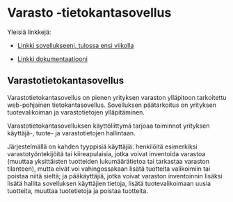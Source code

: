 ﻿
# Varasto -tietokantasovellus


Yleisiä linkkejä:


* [Linkki sovellukseeni, tulossa ensi viikolla](https://www.cs.helsinki.fi)

* [Linkki dokumentaatiooni](https://github.com/rotsten/Varasto/blob/master/doc/dokumentaatio.pdf)


## Varastotietokantasovellus

Varastotietokantasovellus on pienen yrityksen varaston ylläpitoon tarkoitettu web-pohjainen tietokantasovellus. Sovelluksen päätarkoitus on yrityksen tuotevalikoiman ja varastotietojen ylläpitäminen. 

Varastotietokantasovelluksen käyttöliittymä tarjoaa toiminnot yrityksen käyttäjä-, tuote- ja varastotietojen hallintaan. 

Järjestelmällä on kahden tyyppisiä käyttäjiä: henkilöitä esimerkiksi varastotyöntekijöitä tai kiireapulaisia, jotka voivat inventoida varastoa (muuttaa yksittäisten tuotteiden lukumäärätietoa tai tarkastaa varaston tilanteen), mutta eivät voi vahingossakaan lisätä tuotteita valikoimiin tai poistaa niitä sieltä; ja pääkäyttäjiä, jotka voivat varaston inventoinnin lisäksi lisätä hallita sovelluksen käyttäjien tietoja, lisätä tuotevalikoimaan uusia tuotteita, muuttaa tuotetietoja ja poistaa tuotteita. 


